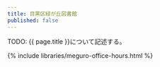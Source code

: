 ```yaml
---
title: 目黒区緑が丘図書館
published: false
---
```


TODO: {{ page.title }}について記述する。

{% include libraries/meguro-office-hours.html %}
